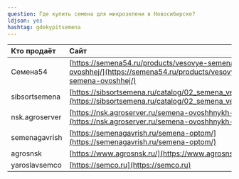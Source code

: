 ```yaml
---
question: Где купить семена для микрозелени в Новосибирске?
ldjson: yes 
hashtag: gdekypitsemena
---
```

| Кто продаёт | Сайт | 
| :---    | :-----  | 
Семена54 | [https://semena54.ru/products/vesovye-semena-ovoshhej/](https://semena54.ru/products/vesovye-semena-ovoshhej/)
sibsortsemena | [https://sibsortsemena.ru/catalog/02_semena_vesovye/](https://sibsortsemena.ru/catalog/02_semena_vesovye/)
nsk.agroserver | [https://nsk.agroserver.ru/semena-ovoshhnykh-kultur/](https://nsk.agroserver.ru/semena-ovoshhnykh-kultur/)
semenagavrish | [https://semenagavrish.ru/semena-optom/](https://semenagavrish.ru/semena-optom/)
agrosnsk | [https://www.agrosnsk.ru/](https://www.agrosnsk.ru/)
yaroslavsemco | [https://semco.ru](https://semco.ru)


